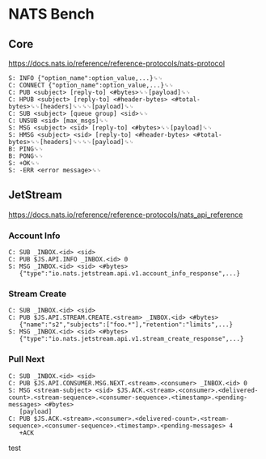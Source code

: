 # NATS Bench

## Core
https://docs.nats.io/reference/reference-protocols/nats-protocol

```
S: INFO {"option_name":option_value,...}␍␊
C: CONNECT {"option_name":option_value,...}␍␊
C: PUB <subject> [reply-to] <#bytes>␍␊[payload]␍␊
C: HPUB <subject> [reply-to] <#header-bytes> <#total-bytes>␍␊[headers]␍␊␍␊[payload]␍␊
C: SUB <subject> [queue group] <sid>␍␊
C: UNSUB <sid> [max_msgs]␍␊
S: MSG <subject> <sid> [reply-to] <#bytes>␍␊[payload]␍␊
S: HMSG <subject> <sid> [reply-to] <#header-bytes> <#total-bytes>␍␊[headers]␍␊␍␊[payload]␍␊
B: PING␍␊
B: PONG␍␊
S: +OK␍␊
S: -ERR <error message>␍␊
```

## JetStream
https://docs.nats.io/reference/reference-protocols/nats_api_reference

### Account Info
```
C: SUB _INBOX.<id> <sid>
C: PUB $JS.API.INFO _INBOX.<id> 0
S: MSG _INBOX.<id> <sid> <#bytes>
   {"type":"io.nats.jetstream.api.v1.account_info_response",...}
```

### Stream Create
```
C: SUB _INBOX.<id> <sid>
C: PUB $JS.API.STREAM.CREATE.<stream> _INBOX.<id> <#bytes>
   {"name":"s2","subjects":["foo.*"],"retention":"limits",...}
S: MSG _INBOX.<id> <sid> <#bytes>
   {"type":"io.nats.jetstream.api.v1.stream_create_response",...}
```

### Pull Next
```
C: SUB _INBOX.<id> <sid>
C: PUB $JS.API.CONSUMER.MSG.NEXT.<stream>.<consumer> _INBOX.<id> 0
S: MSG <stream-subject> <sid> $JS.ACK.<stream>.<consumer>.<delivered-count>.<stream-sequence>.<consumer-sequence>.<timestamp>.<pending-messages> <#bytes>
   [payload]
C: PUB $JS.ACK.<stream>.<consumer>.<delivered-count>.<stream-sequence>.<consumer-sequence>.<timestamp>.<pending-messages> 4
   +ACK
```

test

